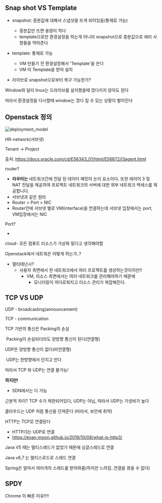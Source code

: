 

## Snap shot VS Template

- snapshot: 증분값에 대해서 스냅샷을 뜨게 되어있음(통체로 가능)
  - 증분값만 뜨면 용량이 작다
  - template으로만 환경설정을 하는게 아니라 snapshot으로 증분값으로 에러 사항들을 막아준다
- template: 통체로 가능
  - VM 만들기 전 환경설정해서 'Template'을 쓴다
  - VM 이 Template을 받아 설치



- 라이브로 snapshot으로부터 복구 가능한가?

Window와 달리 linux는 드라이브를 설치했을때 껐다키지 않아도 된다

따라서 환경설정을 다시할때 window는 껐다 킬 수 있는 상황이 벌어진다



## Openstack 정의

![deployment_model](https://docs.oracle.com/cd/E56343_01/html/E56872/figures/deployment_model.jpg)

HR-network(서브넷)

Tenant -> Project

출처: https://docs.oracle.com/cd/E56343_01/html/E56872/l3agent.html

router?

- **라우터는** 네트워크간에 전달 된 데이터 패킷이 논리 요소이다. 또한 레이어 3 및 NAT 전달을 제공하여 프로젝트 네트워크의 서버에 대한 외부 네트워크 액세스를 제공합니다.
- 서브넷과 같은 원리
- Router > Port > NIC
- Router안에 서브넷 별로 VM(interface)을 연결하는데 서브넷 입장에서는 port, VM입장에서는 NIC

Port?

- 

cloud- 모든 컴퓨트 리소스가 가상화 됬다고 생각해야함

Openstack에서 네트웍은 어떻게 하는가..?

- 멀티테넌시?
  - 사용자 측면에서 한 네트워크에서 여러 프로젝트를 생성하는것이지만!!
    - VM, 리소스 측면에서는 여러 네트워크를 관리해야하기 때문에 
      - 모니터링이 까다로워지고 리소스 관리가 복잡해진다.



## TCP VS UDP

UDP - broadcasting(announcement)

TCP - communication

TCP 기반의 통신은 Packing의 손실

​	Packing이 손실되더라도 양방향 통신이 된다(연결형)

UDP은 양방향 통신이 없다(비연결형)

​	UDP는 한방향에서 던지고 만다

따라서 TCP 와 UDP는 연결 불가능! 

**하지만!**

- SDN에서는 다 가능

근본적 차이? TCP 수가 제한되어있다, UDP는 아님, 따라서 UDP는 가성비가 높다

클라우드는 UDP 처럼 통신을 던져준다 (따라서, 보안에 취약)

HTTP는 TCP로 연결된다 

- HTTP/3는 UDP로 연결
- https://evan-moon.github.io/2019/10/08/what-is-http3/



Java V5 때는 멀티스레드가 없었기 때문에 싱글스레드로 연결

Java v6,7 는 멀티스로드로 스레드 연결

Spring은 알아서 여러개의 스래드를 받아와줌(하지만 느려짐..연결을 끊을 수 없다)



## SPDY

Chrome 이 빠른 이유!!!!
